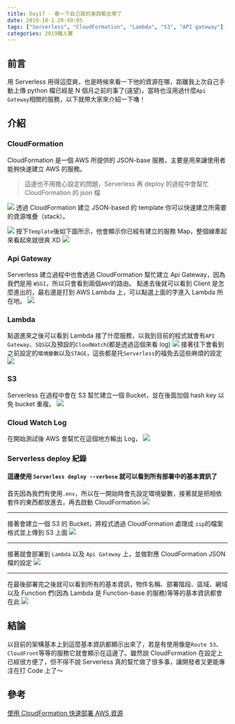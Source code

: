 ```yaml
---
title: Day17 - 看一下自己寫的東西都去哪了
date: 2019-10-1 20:49:05
tags: ["Serverless", "CloudFormation", "Lambda", "S3", "API gateway"]
categories: 2019鐵人賽
---
```


## 前言

用 Serverless 用得這麼爽，也是時候來看一下他的資源在哪，距離我上次自己手動上傳 python 檔已經是 N 個月之前的事了(遠望)，當時也沒用過什麼`Api Gateway`相關的服務，以下就帶大家來介紹一下嚕！

## 介紹

### CloudFormation

CloudFormation 是一個 AWS 所提供的 JSON-base 服務，主要是用來讓使用者能夠快速建立 AWS 的服務。

> 這邊也不用擔心設定的問題，Serverless 再 deploy 的過程中會幫忙 CloudFormation 的 json 檔

![](https://i.imgur.com/mK9lYCD.png)
透過 CloudFormation 建立 JSON-based 的 template 你可以快速建立所需要的資源堆疊（stack）。

![](https://i.imgur.com/GzHh65j.jpg)
按下`Template`後如下圖所示，他會顯示你已經有建立的服務 Map，整個線牽起來看起來就很爽 XD
![](https://i.imgur.com/bcg1f0a.png)

### Api Gateway

Serverless 建立過程中也會透過 CloudFormation 幫忙建立 Api Gateway，因為我們是用 `WSGI`，所以只會看到兩個`ANY`的路由。
點進去後就可以看到 Client 是怎麼進出的，最右邊是打到 AWS Lambda 上，可以點選上面的字進入 Lambda 所在地。
![](https://i.imgur.com/GPVXsc9.jpg)

### Lambda

點選進來之後可以看到 Lambda 接了什麼服務，以我到目前的程式就會有`API Gateway`、`SQS`以及預設的`CloudWatch`(都是透過這個來看 log)
![](https://i.imgur.com/0MYquqC.png)
接著往下會看到之前設定的`環境變數`以及`STAGE`，這些都是托`Serverless`的福免去這些麻煩的設定
![](https://i.imgur.com/nwKK3xb.png)

### S3

Serverless 在過程中會在 S3 幫忙建立一個 Bucket，並在後面加個 hash key 以免 bucket 重複。
![](https://i.imgur.com/flZtoFn.png)

### Cloud Watch Log

在開始測試後 AWS 會幫忙在這個地方輸出 Log，
![](https://i.imgur.com/t3Ki0gi.png)

### Serverless deploy 紀錄

#### 這邊使用 `Serverless deploy --verbose` 就可以看到所有部署中的基本資訊了

首先因為我們有使用`.env`，所以在一開始時會先設定環境變數，接著就是把相依套件的東西都放進去，再去啟動 CloudFormation
![](https://i.imgur.com/yMKZfAQ.png)

---

接著會建立一個 S3 的 Bucket，將程式透過 CloudFormation 處理成 `zip`的檔案格式並上傳到 S3 上面
![](https://i.imgur.com/NDh2rU8.png)

---

接著就會部署到 `Lambda` 以及 `Api Gateway` 上，並做對應 CloudFormation JSON 檔的設定
![](https://i.imgur.com/7D4v9qS.png)

---

在最後部署完之後就可以看到所有的基本資訊，物件名稱、部署階段、區域、網域以及 Function 們(因為 Lambda 是 Function-base 的服務)等等的基本資訊都會在此
![](https://i.imgur.com/wCBixvO.png)

## 結論

以目前的架構基本上到這麼基本資訊都顯示出來了，若是有使用像是`Route 53`、`CloudFront`等等的服務它就會顯示在這邊了。雖然說 CloudFormation 在設定上已經很方便了，但不得不說 Serverless 真的幫忙做了很多事，讓開發者又更能專注在打 Code 上了～

## 參考

[使用 CloudFormation 快速部署 AWS 資源](https://medium.com/@chihsuan/cloudformation-%E5%BF%AB%E9%80%9F%E5%BB%BA%E7%AB%8B-aws-%E8%B3%87%E6%BA%90-d3378b096249)

